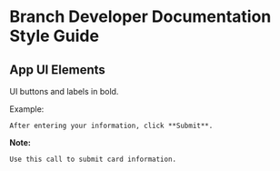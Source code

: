 # Branch Developer Documentation Style Guide

## App UI Elements

UI buttons and labels in bold.

Example:

    After entering your information, click **Submit**.

**Note:**

    Use this call to submit card information. 
